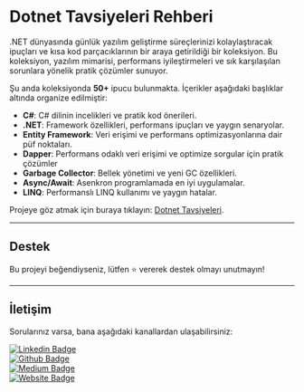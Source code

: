 # Dotnet Tavsiyeleri Rehberi

.NET dünyasında günlük yazılım geliştirme süreçlerinizi kolaylaştıracak ipuçları ve kısa kod parçacıklarının bir araya getirildiği bir koleksiyon. Bu koleksiyon, yazılım mimarisi, performans iyileştirmeleri ve sık karşılaşılan sorunlara yönelik pratik çözümler sunuyor.

Şu anda koleksiyonda **50+** ipucu bulunmakta. İçerikler aşağıdaki başlıklar altında organize edilmiştir:

- **C#**: C# dilinin incelikleri ve pratik kod önerileri.
- **.NET**: Framework özellikleri, performans ipuçları ve yaygın senaryolar.
- **Entity Framework**: Veri erişimi ve performans optimizasyonlarına dair püf noktaları.
- **Dapper**: Performans odaklı veri erişimi ve optimize sorgular için pratik çözümler
- **Garbage Collector**: Bellek yönetimi ve yeni GC özellikleri.
- **Async/Await**: Asenkron programlamada en iyi uygulamalar.
- **LINQ**: Performanslı LINQ kullanımı ve yaygın hatalar.

Projeye göz atmak için buraya tıklayın: [Dotnet Tavsiyeleri](https://muratdincc.github.io/dotnet-tips-turkish/).

---

## Destek

Bu projeyi beğendiyseniz, lütfen ⭐ vererek destek olmayı unutmayın!

---

## İletişim

Sorularınız varsa, bana aşağıdaki kanallardan ulaşabilirsiniz:

[![Linkedin Badge](https://img.shields.io/badge/Murat%20Dinç-0077B5?style=flat&logo=linkedin&logoColor=white)](https://linkedin.com/in/muratdincc)  
[![Github Badge](https://img.shields.io/badge/muratdincc-100000?style=flat&logo=github&logoColor=white)](https://github.com/muratdincc/)  
[![Medium Badge](https://img.shields.io/badge/Medium-12100E?style=flat&logo=medium&logoColor=white)](https://medium.com/@muratdincc)  
[![Website Badge](https://img.shields.io/badge/Website-muratdinc.dev-4CAF50?style=flat&logo=internetexplorer&logoColor=white)](https://muratdinc.dev)